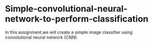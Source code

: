 # Simple-convolutional-neural-network-to-perform-classification
In this assignment,we will create a simple image classifier using convolutional neural network (CNN).
